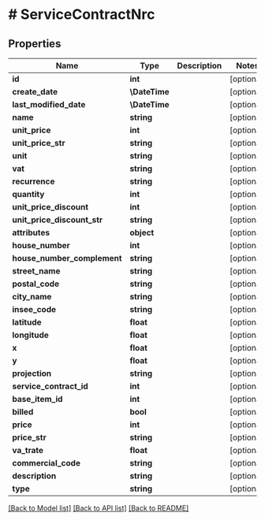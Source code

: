 # # ServiceContractNrc

## Properties

Name | Type | Description | Notes
------------ | ------------- | ------------- | -------------
**id** | **int** |  | [optional]
**create_date** | **\DateTime** |  | [optional]
**last_modified_date** | **\DateTime** |  | [optional]
**name** | **string** |  | [optional]
**unit_price** | **int** |  | [optional]
**unit_price_str** | **string** |  | [optional]
**unit** | **string** |  | [optional]
**vat** | **string** |  | [optional]
**recurrence** | **string** |  | [optional]
**quantity** | **int** |  | [optional]
**unit_price_discount** | **int** |  | [optional]
**unit_price_discount_str** | **string** |  | [optional]
**attributes** | **object** |  | [optional]
**house_number** | **int** |  | [optional]
**house_number_complement** | **string** |  | [optional]
**street_name** | **string** |  | [optional]
**postal_code** | **string** |  | [optional]
**city_name** | **string** |  | [optional]
**insee_code** | **string** |  | [optional]
**latitude** | **float** |  | [optional]
**longitude** | **float** |  | [optional]
**x** | **float** |  | [optional]
**y** | **float** |  | [optional]
**projection** | **string** |  | [optional]
**service_contract_id** | **int** |  | [optional]
**base_item_id** | **int** |  | [optional]
**billed** | **bool** |  | [optional]
**price** | **int** |  | [optional]
**price_str** | **string** |  | [optional]
**va_trate** | **float** |  | [optional]
**commercial_code** | **string** |  | [optional]
**description** | **string** |  | [optional]
**type** | **string** |  | [optional]

[[Back to Model list]](../../README.md#models) [[Back to API list]](../../README.md#endpoints) [[Back to README]](../../README.md)

